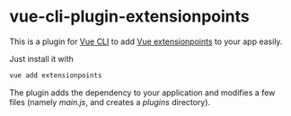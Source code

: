 # vue-cli-plugin-extensionpoints

This is a plugin for [Vue CLI](https://cli.vuejs.org) to add [Vue extensionpoints](https://github.com/nerdocs/vue-extensionpoints) to your app easily.

Just install it with

```bash
vue add extensionpoints
```

The plugin adds the dependency to your application and modifies a few files (namely *main.js*, and creates a *plugins* directory).
